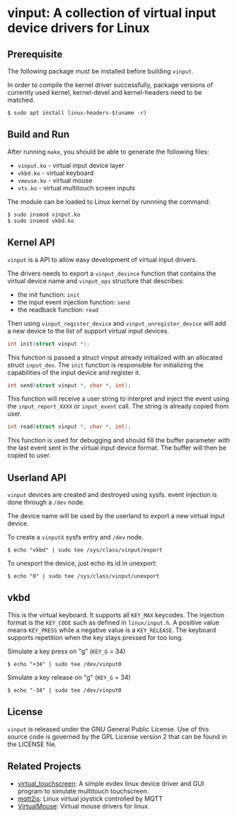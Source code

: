 # vinput: A collection of virtual input device drivers for Linux

## Prerequisite

The following package must be installed before building `vinput`.

In order to compile the kernel driver successfully, package versions
of currently used kernel, kernel-devel and kernel-headers need to be matched.
```shell
$ sudo apt install linux-headers-$(uname -r)
```

## Build and Run

After running `make`, you should be able to generate the following files:
* `vinput.ko` - virtual input device layer
* `vkbd.ko` - virtual keyboard
* `vmouse.ko` - virtual mouse
* `vts.ko` - virtual multitouch screen inputs

The module can be loaded to Linux kernel by runnning the command:
```shell
$ sudo insmod vinput.ko
$ sudo insmod vkbd.ko
```

## Kernel API

`vinput` is a API to allow easy development of virtual input drivers.

The drivers needs to export a `vinput_devince` function that contains the virtual device name and `vinput_ops` structure that describes:
- the init function: `init`
- the input event injection function: `send`
- the readback function: `read`

Then using `vinput_register_device` and `vinput_unregister_device` will add a new device to the list of support virtual input devices.

```c
int init(struct vinput *);
```

This function is passed a struct vinput already initialized with an allocated struct `input_dev`.
The `init` function is responsible for initializing the capabilities of the input device and register it.

```c
int send(struct vinput *, char *, int);
```

This function will receive a user string to interpret and inject the event using the `input_report_XXXX` or `input_event` call.
The string is already copied from user.

```c
int read(struct vinput *, char *, int);
```

This function is used for debugging and should fill the buffer parameter with the last event sent in the virtual input device format.
The buffer will then be copied to user.

## Userland API
`vinput` devices are created and destroyed using sysfs.
event injection is done through a `/dev` node.

The device name will be used by the userland to export a new virtual input device.

To create a `vinputX` sysfs entry and `/dev` node.
```shell
$ echo "vkbd" | sudo tee /sys/class/vinput/export
```

To unexport the device, just echo its id in unexport:
```shell
$ echo "0" | sudo tee /sys/class/vinput/unexport
```

## vkbd
This is the virtual keyboard. It supports all `KEY_MAX` keycodes.
The injection format is the `KEY_CODE` such as defined in `linux/input.h`.
A positive value means `KEY_PRESS` while a negative value is a `KEY_RELEASE`.
The keyboard supports repetition when the key stays pressed for too long.

Simulate a key press on "g" (`KEY_G` = 34)
```shell
$ echo "+34" | sudo tee /dev/vinput0
```

Simulate a key release on "g" (`KEY_G` = 34)
```shell
$ echo "-34" | sudo tee /dev/vinput0
```

## License

`vinput` is released under the GNU General Public License. Use of this source code is governed by
the GPL License version 2 that can be found in the LICENSE file.

## Related Projects
* [virtual_touchscreen](https://github.com/vi/virtual_touchscreen): A simple evdev linux device driver and GUI program to simulate multitouch touchscreen.
* [mqtt2js](https://github.com/cepr/mqtt2js): Linux virtual joystick controlled by MQTT
* [VirtualMouse](https://github.com/kingpulse/VirtualMouse): Virtual mouse drivers for linux.
